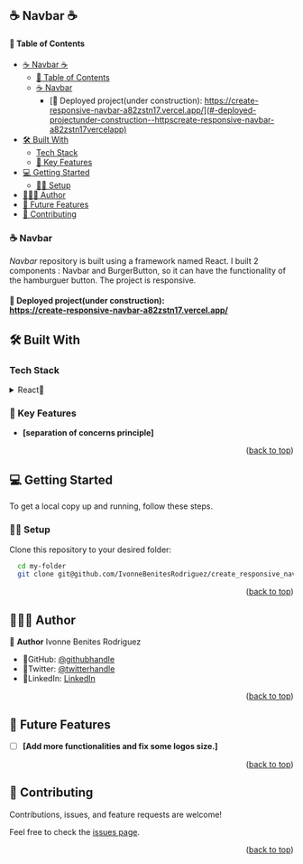 ## ☕️ Navbar ☕️

#### 📗 Table of Contents

- [☕️ Navbar ☕️](#️-navbar-️)
    - [📗 Table of Contents](#-table-of-contents)
  - [☕️ Navbar ](#️-navbar-)
    - [📍 Deployed project(under construction):  https://create-responsive-navbar-a82zstn17.vercel.app/](#-deployed-projectunder-construction--httpscreate-responsive-navbar-a82zstn17vercelapp)
- [🛠 Built With ](#-built-with-)
  - [Tech Stack ](#tech-stack-)
  - [📕 Key Features ](#-key-features-)
- [💻 Getting Started ](#-getting-started-)
  - [💪🏻 Setup](#-setup)
- [👩🏽‍💻 Author ](#-author-)
- [🔭 Future Features ](#-future-features-)
- [🤝 Contributing ](#-contributing-)

<!-- PROJECT DESCRIPTION -->

### ☕️ Navbar <a name="about-project"></a>
*Navbar* repository is built using a framework named React.
I built 2 components : Navbar and BurgerButton, so it can have the functionality
of the hamburguer button. The project is responsive.
<br/>

#### 📍 Deployed project(under construction):<br/> <a name="built-with"> https://create-responsive-navbar-a82zstn17.vercel.app/</a>

## 🛠 Built With <a name="built-with"></a>

### Tech Stack <a name="tech-stack"></a>

<details>
<summary>React📕</summary>
  <ul>
    <li><a href="https://react.dev/">React</a></li>
  </ul>
  </details>
 

### 📕 Key Features <a name="key-features"></a>
- **[separation of concerns principle]**


<p align="right">(<a href="#readme-top">back to top</a>)</p>

## 💻 Getting Started <a name="getting-started"></a>

To get a local copy up and running, follow these steps.

### 💪🏻 Setup

Clone this repository to your desired folder:


```sh
  cd my-folder
  git clone git@github.com/IvonneBenitesRodriguez/create_responsive_navbar.git
```

<p align="right">(<a href="#readme-top">back to top</a>)</p>

## 👩🏽‍💻 Author <a name="author"></a>

🌸 **Author** Ivonne Benites Rodriguez <br/>

- 🌷GitHub: [@githubhandle](https://github.com/IvonneBenitesRodriguez)
- 🌷Twitter: [@twitterhandle](https://twitter.com/IvonneBenitesR)
- 🌷LinkedIn: [LinkedIn](https://www.linkedin.com/in/ivonnebenites/)
  

<p align="right">(<a href="#readme-top">back to top</a>)</p>

## 🔭 Future Features <a name="future-features"></a>

- [ ] **[Add more functionalities and fix some logos size.]**

<p align="right">(<a href="#readme-top">back to top</a>)</p>

## 🤝 Contributing <a name="contributing"></a>

Contributions, issues, and feature requests are welcome!

Feel free to check the [issues page](../../issues/).

<p align="right">(<a href="#readme-top">back to top</a>)</p>
